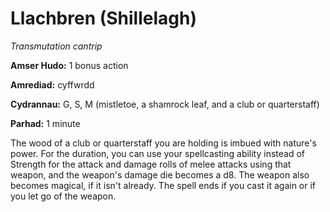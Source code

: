 # Llachbren (Shillelagh)

*Transmutation cantrip*

**Amser Hudo:** 1 bonus action

**Amrediad:** cyffwrdd

**Cydrannau:** G, S, M (mistletoe, a shamrock leaf, and a club or quarterstaff)

**Parhad:** 1 minute

The wood of a club or quarterstaff you are holding is imbued with nature's power. For the duration, you can use your spellcasting ability instead of Strength for the attack and damage rolls of melee attacks using that weapon, and the weapon's damage die becomes a d8. The weapon also becomes magical, if it isn't already. The spell ends if you cast it again or if you let go of the weapon.